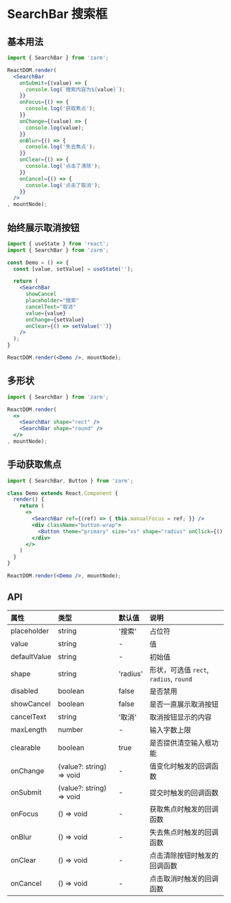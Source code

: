 # SearchBar 搜索框



## 基本用法
```jsx
import { SearchBar } from 'zarm';

ReactDOM.render(
  <SearchBar
    onSubmit={(value) => {
      console.log(`搜索内容为${value}`);
    }}
    onFocus={() => {
      console.log('获取焦点');
    }}
    onChange={(value) => {
      console.log(value);
    }}
    onBlur={() => {
      console.log('失去焦点');
    }}
    onClear={() => {
      console.log('点击了清除');
    }}
    onCancel={() => {
      console.log('点击了取消');
    }}
  />
, mountNode);
```



## 始终展示取消按钮
```jsx
import { useState } from 'react';
import { SearchBar } from 'zarm';

const Demo = () => {
  const [value, setValue] = useState('');

  return (
    <SearchBar
      showCancel
      placeholder="搜索"
      cancelText="取消"
      value={value}
      onChange={setValue}
      onClear={() => setValue('')}
    />
  );
}

ReactDOM.render(<Demo />, mountNode);
```



## 多形状
```jsx
import { SearchBar } from 'zarm';

ReactDOM.render(
  <>
    <SearchBar shape="rect" />
    <SearchBar shape="round" />
  </>
, mountNode);
```



## 手动获取焦点
```jsx
import { SearchBar, Button } from 'zarm';

class Demo extends React.Component {
  render() {
    return (
      <>
        <SearchBar ref={(ref) => { this.manualFocus = ref; }} />
        <div className="button-wrap">
          <Button theme="primary" size="xs" shape="radius" onClick={() => { this.manualFocus.focus(); }}>点击获取焦点</Button>
        </div>
      </>
    )
  }
}

ReactDOM.render(<Demo />, mountNode);
```



## API

| 属性 | 类型 | 默认值 | 说明 |
| :--- | :--- | :--- | :--- |
| placeholder | string | '搜索' | 占位符 |
| value | string | - | 值 |
| defaultValue | string | - | 初始值 |
| shape | string | 'radius' | 形状，可选值 `rect`, `radius`, `round` |
| disabled | boolean | false | 是否禁用 |
| showCancel | boolean | false | 是否一直展示取消按钮 |
| cancelText | string | '取消' | 取消按钮显示的内容 |
| maxLength | number | - | 输入字数上限 |
| clearable | boolean | true | 是否提供清空输入框功能 |
| onChange | (value?: string) => void | - | 值变化时触发的回调函数 |
| onSubmit | (value?: string) => void | - | 提交时触发的回调函数 |
| onFocus | () => void | - | 获取焦点时触发的回调函数 |
| onBlur | () => void | - | 失去焦点时触发的回调函数 |
| onClear | () => void | - | 点击清除按钮时触发的回调函数 |
| onCancel | () => void | - | 点击取消时触发的回调函数 |
